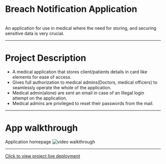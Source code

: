 # Breach Notification Application
<br>
 An application for use in medical where the need for storing, and securing sensitive data is very crucial.
<hr>

<h1>Project Description</h1>
                                                                  
<ul>
 <li>A medical application that stores client/patients details in card like elements for ease of access.</li>
 <li>Gives full authorization to medical admins(Doctors, medical officers) to seamlessly operate the whole of the application.</li>
<li>Medical admin(alone) are sent an email in case of an Illegal login attempt on the application.</li>
<li>Medical admins are privileged to reset their passwords from the mail.</li>
</ul>
<hr>


<h1>App walkthrough</h1>
<p>Application homepage
<img src="Screenshot_20240508-151056~2" alt="video walkthrough">

<hr>
<a href="https://abuumair.pythonanywhere.com">Click to view project live deployment</a>
